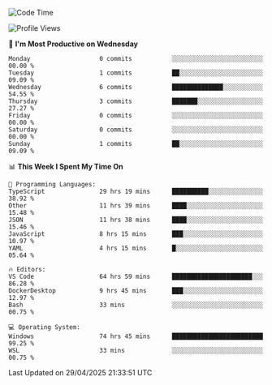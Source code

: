 <!--START_SECTION:waka-->
![Code Time](http://img.shields.io/badge/Code%20Time-4%2C793%20hrs%2046%20mins-blue)

![Profile Views](http://img.shields.io/badge/Profile%20Views-0-blue)

📅 **I'm Most Productive on Wednesday** 

```text
Monday                   0 commits           ░░░░░░░░░░░░░░░░░░░░░░░░░   00.00 % 
Tuesday                  1 commits           ██░░░░░░░░░░░░░░░░░░░░░░░   09.09 % 
Wednesday                6 commits           ██████████████░░░░░░░░░░░   54.55 % 
Thursday                 3 commits           ███████░░░░░░░░░░░░░░░░░░   27.27 % 
Friday                   0 commits           ░░░░░░░░░░░░░░░░░░░░░░░░░   00.00 % 
Saturday                 0 commits           ░░░░░░░░░░░░░░░░░░░░░░░░░   00.00 % 
Sunday                   1 commits           ██░░░░░░░░░░░░░░░░░░░░░░░   09.09 % 
```


📊 **This Week I Spent My Time On** 

```text
💬 Programming Languages: 
TypeScript               29 hrs 19 mins      ██████████░░░░░░░░░░░░░░░   38.92 % 
Other                    11 hrs 39 mins      ████░░░░░░░░░░░░░░░░░░░░░   15.48 % 
JSON                     11 hrs 38 mins      ████░░░░░░░░░░░░░░░░░░░░░   15.46 % 
JavaScript               8 hrs 15 mins       ███░░░░░░░░░░░░░░░░░░░░░░   10.97 % 
YAML                     4 hrs 15 mins       █░░░░░░░░░░░░░░░░░░░░░░░░   05.64 % 

🔥 Editors: 
VS Code                  64 hrs 59 mins      ██████████████████████░░░   86.28 % 
DockerDesktop            9 hrs 45 mins       ███░░░░░░░░░░░░░░░░░░░░░░   12.97 % 
Bash                     33 mins             ░░░░░░░░░░░░░░░░░░░░░░░░░   00.75 % 

💻 Operating System: 
Windows                  74 hrs 45 mins      █████████████████████████   99.25 % 
WSL                      33 mins             ░░░░░░░░░░░░░░░░░░░░░░░░░   00.75 % 
```


 Last Updated on 29/04/2025 21:33:51 UTC
<!--END_SECTION:waka-->
